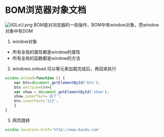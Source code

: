 # BOM浏览器对象文档
![iIGLxU.png](https://s1.ax1x.com/2018/11/05/iIGLxU.png)
BOM是对浏览器的一些操作，BOM中有window对象，而window对象中有DOM

1. window对象
- 所有全局的属性都是window的属性
- 所有全局的函数都是window的方法
2. windows.onload.可以等元素加载完成后，再回来执行
```js
window.onload=function () {
	var btn=document.getElementById('btn');
	btn.onclick=()=>{
	var show = document.getElementById('show');
	show.innerText='点了';
	btn.innerText='123';
	}
}
```

3. 网页跳转
```js
window.location.href='http://www.baidu.com'
```

